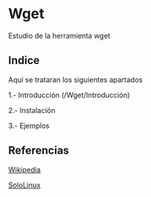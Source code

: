 # Wget
Estudio de la herramienta wget
## Indice
Aquí se trataran los siguientes apartados

1.- Introducción
(/Wget/Introducción)

2.- Instalación

3.- Ejemplos

## Referencias
[Wikipedia](https://es.wikipedia.org/wiki/GNU_Wget)

[SoloLinux](https://www.sololinux.es/descargar-archivos-y-sitios-web-con-wget)


